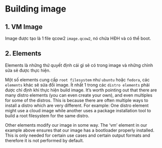 # Building image

## 1. VM Image

Image được tạo là 1 file qcow2 `image.qcow2`, nó chứa HĐH và có thể boot.

## 2. Elements

 Elements là những thứ quyết định cái gì sẽ có trong image và những chỉnh sửa sẽ được thực hiện.
 
Một số elements cung cấp `root filesystem` như `ubuntu` hoặc `fedora`, các `elements` khác sẽ sửa đổi image. Ít nhất 1 trong các `distro elements` phải được chỉ định khi thực hiện build image. It’s worth pointing out that there are many distro elements (you can even create your own), and even multiples for some of the distros. This is because there are often multiple ways to install a distro which are very different. For example: One distro element might use a cloud image while another uses a package installation tool to build a root filesystem for the same distro.

Other elements modify our image in some way. The ‘vm’ element in our example above ensures that our image has a bootloader properly installed. This is only needed for certain use cases and certain output formats and therefore it is not performed by default.
